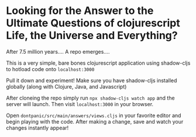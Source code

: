# Looking for the Answer to the Ultimate Questions of clojurescript Life, the Universe and Everything?
After 7.5 million years.... A repo emerges.... 

This is a very simple, bare bones clojurescript application using shadow-cljs to hotload code onto `localhost:3000`

Pull it down and experiment! 
Make sure you have shadow-cljs installed globally (along with Clojure, Java, and Javascript)

After cloneing the repo simply run `npx shadow-cljs watch app` and the server will launch.
Then visit `localhost:3000` in your browser. 

Open `dontpanic/src/main/answers/views.cljs` in your favorite editor and begin playing with the code. After making a change, save and watch your changes instantly appear! 
